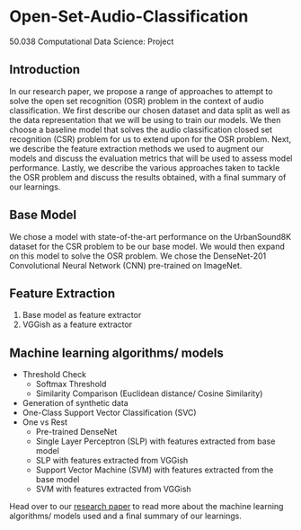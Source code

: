 # Open-Set-Audio-Classification
50.038 Computational Data Science: Project

## Introduction
In our research paper, we propose a range of approaches to attempt to solve the open set recognition (OSR) problem in the context of audio classification. We first describe our chosen dataset and data split as well as the data representation that we will be using to train our models. We then choose a baseline model that solves the audio classification closed set recognition (CSR) problem for us to extend upon for the OSR problem. Next, we describe the feature extraction methods we used to augment our models and discuss the evaluation metrics that will be used to assess model performance. Lastly, we describe the various approaches taken to tackle the OSR problem and discuss the results obtained, with a final summary of our learnings.

## Base Model
We chose a model with state-of-the-art performance on the UrbanSound8K dataset for the CSR problem to be our base model. We would then expand on this model to solve the OSR problem. We chose the DenseNet-201 Convolutional Neural Network (CNN) pre-trained on ImageNet.

## Feature Extraction
1. Base model as feature extractor
2. VGGish as a feature extractor

## Machine learning algorithms/ models
* Threshold Check
  * Softmax Threshold
  * Similarity Comparison (Euclidean distance/ Cosine Similarity)
* Generation of synthetic data
* One-Class Support Vector Classification (SVC)
* One vs Rest
  * Pre-trained DenseNet
  * Single Layer Perceptron (SLP) with features extracted from base model
  * SLP with features extracted from VGGish
  * Support Vector Machine (SVM) with features extracted from the base model
  * SVM with features extracted from VGGish
  
Head over to our [research paper](https://github.com/YehSweeKhim/Open-Set-Audio-Classification/blob/master/Open_Set_Audio_Classification_Problem.pdf) to read more about the machine learning algorithms/ models used and a final summary of our learnings.
